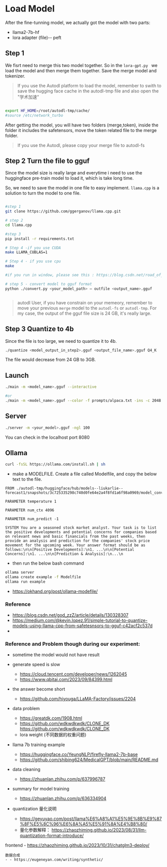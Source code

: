 # Load Model

After the fine-tunning model, we actually got the model with two parts:
- llama2-7b-hf
- lora adapter (file)-- peft

## Step 1
We fisrt need to merge this two model together. So in the `lora-gpt.py ` we load the model and then merge them together. Save the merge model and tokenizer.

> If you use the Autodl platform to load the model, remember to swith to save the hugging face cache in the autodl-tmp file and also open the "学术加速“
```bash

export HF_HOME=/root/autodl-tmp/cache/
#source /etc/network_turbo

```

After getting the model, you will have two folders (merge,token), inside the folder it includes the safetensors, move the token related file to the merge folder. 

> If you use the Autodl, please copy your merge file to autodl-fs



## Step 2 Turn the file to gguf

Since the model size is really large and everytime i need to use the huggingface pre-train model to load it, which is take long time. 

So, we need to save the model in one file to easy implement. `llama.cpp` is a solution to turn the model to one file. 

```bash 

#step 1
git clone https://github.com/ggerganov/llama.cpp.git

# step 2
cd llama.cpp

#step 3
pip install -r requirements.txt

# Step 4 -if you use CUDA
make LLAMA_CUBLAS=1

# Step 4 - if you use cpu
make

#if you run in window, please see this : https://blog.csdn.net/road_of_god/article/details/133901390 or https://zhuanlan.zhihu.com/p/652963043

# step 5 - convert model to gguf format
python ./convert.py <your_model_path> — outfile <output_name>.gguf



```
> autodl User, if you have constrain on your memeory, remember to move your previous `merge` model to the `autodl-fs` or `autodl-tmp`. For my case, the output of the gguf file size is 24 GB, it's really large. 



## Step 3 Quantize to 4b 

Since the file is too large, we need to quantize it to 4b. 

```bash
./quantize <model_output_in_step2>.gguf <output_file_name>.gguf Q4_K

```
The file would decrease from 24 GB to 3GB. 


## Launch 
```bash
./main -m <model_name>.gguf --interactive

#or
./main -m <model_name>.gguf --color -f prompts/alpaca.txt -ins -c 2048 --temp 0.2 -n 256 --repeat_penalty 1.3
```


## Server

```bash
./server -m <your_model>.gguf -ngl 100
```
You can check in the localhost port 8080



## Ollama
```bash
curl -fsSL https://ollama.com/install.sh | sh

```

- make a MODELFILE. Create a file called Modelfile, and copy the below text to the file.
```
FROM ./autodl-tmp/huggingface/hub/models--liukarlie--forecast1/snapshots/3c725335298c740d0fe64e2a4f8fd1a6f98a0969/model_conv.gguf

PARAMETER temperature 1

PARAMETER num_ctx 4096

PARAMETER num_predict -1

SYSTEM You are a seasoned stock market analyst. Your task is to list the positive developments and potential concerns for companies based on relevant news and basic financials from the past weeks, then provide an analysis and prediction for the companies' stock price movement for the upcoming week. Your answer format should be as follows:\n\n[Positive Developments]:\n1. ...\n\n[Potential Concerns]:\n1. ...\n\n[Prediction & Analysis]:\n...\n

```

- then run the below bash command
```bash
ollama server
ollama create example -f Modelfile
ollama run example

```



- https://okhand.org/post/ollama-modefile/

### Reference

- https://blog.csdn.net/god_zzZ/article/details/130328307
- https://medium.com/@kevin.lopez.91/simple-tutorial-to-quantize-models-using-llama-cpp-from-safetesnsors-to-gguf-c42acf2c537d
- 


### Reference and Problem though during our experiment:
- sometime the model would not have result
- generate speed is slow 
    - https://cloud.tencent.com/developer/news/1262045
    - https://www.qbitai.com/2023/09/84399.html

- the answer become short 
    - https://github.com/hiyouga/LLaMA-Factory/issues/2204
- data problem
    - https://greatdk.com/1908.html
    - https://github.com/wdkwdkwdk/CLONE_DK
    https://github.com/wdkwdkwdk/CLONE_DK
    - lora weight (不同数据的权重问题)

- llama 7b training example
    - https://huggingface.co/YeungNLP/firefly-llama2-7b-base
    - https://github.com/shibing624/MedicalGPT/blob/main/README.md

- data cleaning
    - https://zhuanlan.zhihu.com/p/637996787

- summary for model training 
    - https://zhuanlan.zhihu.com/p/636334904

- quantization 量化说明
    - https://geyuyao.com/post/llama%E6%A8%A1%E5%9E%8B%E9%87%8F%E5%8C%96%E6%8A%A5%E5%91%8A%E4%B8%80/
    - 量化参数解释： https://zhaozhiming.github.io/2023/08/31/llm-quantization-format-introduce/

frontend
    - https://zhaozhiming.github.io/2023/10/31/chatglm3-deploy/


    数据合成
    - -	https://eugeneyan.com/writing/synthetic/